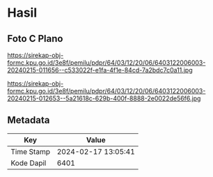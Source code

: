 # Hasil

## Foto C Plano

https://sirekap-obj-formc.kpu.go.id/3e8f/pemilu/pdpr/64/03/12/20/06/6403122006003-20240215-011656--c533022f-e1fa-4f1e-84cd-7a2bdc7c0a11.jpg

https://sirekap-obj-formc.kpu.go.id/3e8f/pemilu/pdpr/64/03/12/20/06/6403122006003-20240215-012653--5a21618c-629b-400f-8888-2e0022de56f6.jpg


## Metadata

| Key        | Value               |
| ---------- | ------------------- |
| Time Stamp | 2024-02-17 13:05:41 |
| Kode Dapil | 6401                |



